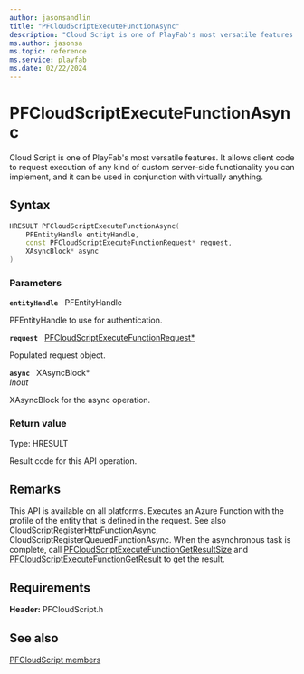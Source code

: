 ```yaml
---
author: jasonsandlin
title: "PFCloudScriptExecuteFunctionAsync"
description: "Cloud Script is one of PlayFab's most versatile features. It allows client code to request execution of any kind of custom server-side functionality you can implement, and it can be used in conjunction with virtually anything."
ms.author: jasonsa
ms.topic: reference
ms.service: playfab
ms.date: 02/22/2024
---
```


# PFCloudScriptExecuteFunctionAsync  

Cloud Script is one of PlayFab's most versatile features. It allows client code to request execution of any kind of custom server-side functionality you can implement, and it can be used in conjunction with virtually anything.  

## Syntax  
  
```cpp
HRESULT PFCloudScriptExecuteFunctionAsync(  
    PFEntityHandle entityHandle,  
    const PFCloudScriptExecuteFunctionRequest* request,  
    XAsyncBlock* async  
)  
```  
  
### Parameters  
  
**`entityHandle`** &nbsp; PFEntityHandle  
  
PFEntityHandle to use for authentication.  
  
**`request`** &nbsp; [PFCloudScriptExecuteFunctionRequest*](../../pfcloudscripttypes/structs/pfcloudscriptexecutefunctionrequest.md)  
  
Populated request object.  
  
**`async`** &nbsp; XAsyncBlock*  
*_Inout_*  
  
XAsyncBlock for the async operation.  
  
  
### Return value
Type: HRESULT
  
Result code for this API operation.
  
## Remarks  
  
This API is available on all platforms. Executes an Azure Function with the profile of the entity that is defined in the request. See also CloudScriptRegisterHttpFunctionAsync, CloudScriptRegisterQueuedFunctionAsync. When the asynchronous task is complete, call [PFCloudScriptExecuteFunctionGetResultSize](pfcloudscriptexecutefunctiongetresultsize.md) and [PFCloudScriptExecuteFunctionGetResult](pfcloudscriptexecutefunctiongetresult.md) to get the result.
  
## Requirements  
  
**Header:** PFCloudScript.h
  
## See also  
[PFCloudScript members](../pfcloudscript_members.md)  

  
  
